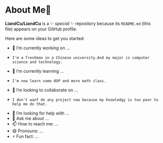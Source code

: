 # About Me👋


**LiandCu/LiandCu** is a ✨ _special_ ✨ repository because its `README.md` (this file) appears on your GitHub profile.

Here are some ideas to get you started:

- 🔭 I’m currently working on ...
-     I'm a freshman in a Chinese university.And my major is computer science and technology.
- 🌱 I’m currently learning ...
-     I'm now learn some OOP and more math class.
- 👯 I’m looking to collaborate on ...
-     I don't wanf do any project now because my knowledgy is too poor to help me do that.
- 🤔 I’m looking for help with ...
- 💬 Ask me about ...
- 📫 How to reach me: ...
- 😄 Pronouns: ...
- ⚡ Fun fact: ...
